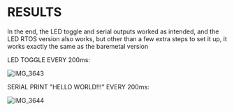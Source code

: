 # RESULTS
In the end, the LED toggle and serial outputs worked as intended, and the LED RTOS version also works, but other than a few extra steps to set it up, it works exactly the same as the baremetal version

LED TOGGLE EVERY 200ms:

![IMG_3643](https://github.com/user-attachments/assets/f2ac19f6-1277-4ddb-8691-f0e6a4b4ebcd)

SERIAL PRINT "HELLO WORLD!!!" EVERY 200ms:

![IMG_3644](https://github.com/user-attachments/assets/3b6328e4-45fa-442b-853f-ba3faee0f121)
